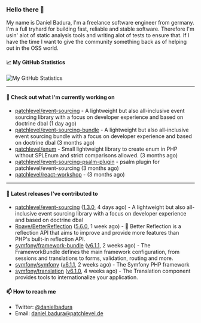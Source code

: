 ### Hello there 👋

My name is Daniel Badura, I'm a freelance software engineer from germany. I'm a full tryhard for building fast, reliable and stable software. 
Therefore I'm usin' alot of static analysis tools and writing alot of tests to ensure that. If I have the time I want to give the community something back as of helping out in the OSS world.

#### 📈 My GitHub Statistics

![My GitHub Statistics](https://github-readme-stats.vercel.app/api?username=DanielBadura&show_icons=true&count_private=true&hide_title=true)

---

#### 👷 Check out what I'm currently working on

- [patchlevel/event-sourcing](https://github.com/patchlevel/event-sourcing) - A lightweight but also all-inclusive event sourcing library with a focus on developer experience and based on doctrine dbal (1 day ago)
- [patchlevel/event-sourcing-bundle](https://github.com/patchlevel/event-sourcing-bundle) - A lightweight but also all-inclusive event sourcing bundle with a focus on developer experience and based on doctrine dbal (3 months ago)
- [patchlevel/enum](https://github.com/patchlevel/enum) - Small lightweight library to create enum in PHP without SPLEnum and strict comparisons allowed. (3 months ago)
- [patchlevel/event-sourcing-psalm-plugin](https://github.com/patchlevel/event-sourcing-psalm-plugin) - psalm plugin for patchlevel/event-sourcing (3 months ago)
- [patchlevel/react-workshop](https://github.com/patchlevel/react-workshop) -  (3 months ago)

---

#### 🔭 Latest releases I've contributed to

- [patchlevel/event-sourcing](https://github.com/patchlevel/event-sourcing) ([1.3.0](https://github.com/patchlevel/event-sourcing/releases/tag/1.3.0), 4 days ago) - A lightweight but also all-inclusive event sourcing library with a focus on developer experience and based on doctrine dbal
- [Roave/BetterReflection](https://github.com/Roave/BetterReflection) ([5.6.0](https://github.com/Roave/BetterReflection/releases/tag/5.6.0), 1 week ago) - :crystal_ball: Better Reflection is a reflection API that aims to improve and provide more features than PHP&#39;s built-in reflection API.
- [symfony/framework-bundle](https://github.com/symfony/framework-bundle) ([v6.1.1](https://github.com/symfony/framework-bundle/releases/tag/v6.1.1), 2 weeks ago) - The FrameworkBundle defines the main framework configuration, from sessions and translations to forms, validation, routing and more.
- [symfony/symfony](https://github.com/symfony/symfony) ([v6.1.1](https://github.com/symfony/symfony/releases/tag/v6.1.1), 2 weeks ago) - The Symfony PHP framework
- [symfony/translation](https://github.com/symfony/translation) ([v6.1.0](https://github.com/symfony/translation/releases/tag/v6.1.0), 4 weeks ago) - The Translation component provides tools to internationalize your application.

#### 📫 How to reach me

- Twitter: [@danielbadura](https://twitter.com/danielbadura)
- Email: [daniel.badura@patchlevel.de](mailto:daniel.badura@patchlevel.de)
